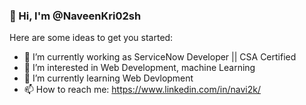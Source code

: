 ### 👋 Hi, I'm @NaveenKri02sh


Here are some ideas to get you started:

- 🔭 I’m currently working as ServiceNow Developer || CSA Certified
- 👀 I’m interested in Web Development, machine Learning
- 🌱 I’m currently learning Web Devlopment
- 📫 How to reach me: https://www.linkedin.com/in/navi2k/
